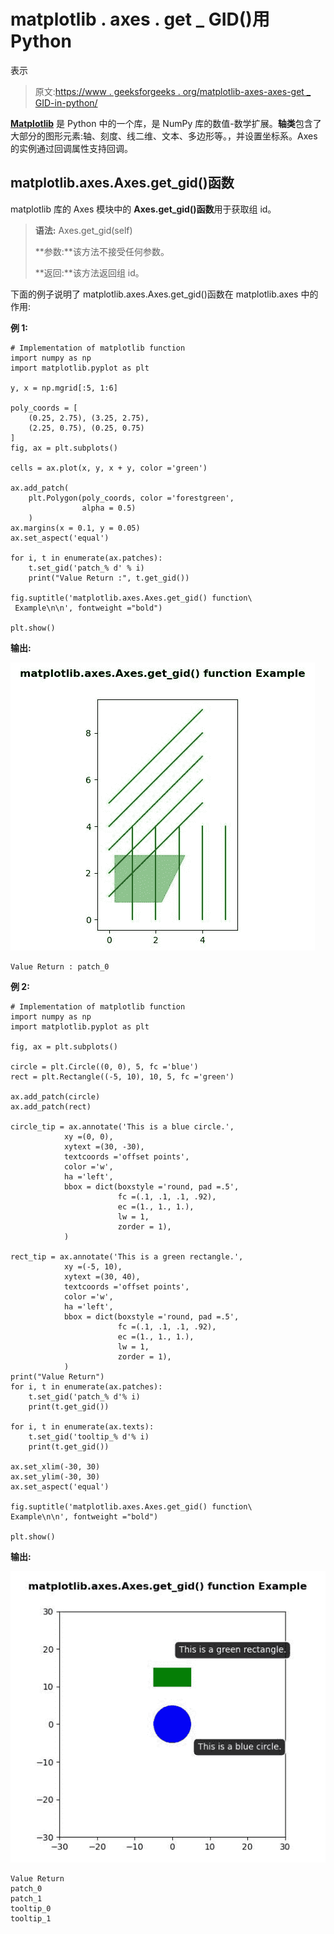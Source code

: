 # matplotlib . axes . get _ GID()用 Python

表示

> 原文:[https://www . geeksforgeeks . org/matplotlib-axes-axes-get _ GID-in-python/](https://www.geeksforgeeks.org/matplotlib-axes-axes-get_gid-in-python/)

**[Matplotlib](https://www.geeksforgeeks.org/python-introduction-matplotlib/)** 是 Python 中的一个库，是 NumPy 库的数值-数学扩展。**轴类**包含了大部分的图形元素:轴、刻度、线二维、文本、多边形等。，并设置坐标系。Axes 的实例通过回调属性支持回调。

## matplotlib.axes.Axes.get_gid()函数

matplotlib 库的 Axes 模块中的 **Axes.get_gid()函数**用于获取组 id。

> **语法:** Axes.get_gid(self)
> 
> **参数:**该方法不接受任何参数。
> 
> **返回:**该方法返回组 id。

下面的例子说明了 matplotlib.axes.Axes.get_gid()函数在 matplotlib.axes 中的作用:

**例 1:**

```
# Implementation of matplotlib function
import numpy as np
import matplotlib.pyplot as plt

y, x = np.mgrid[:5, 1:6]

poly_coords = [
    (0.25, 2.75), (3.25, 2.75),
    (2.25, 0.75), (0.25, 0.75)
]
fig, ax = plt.subplots()

cells = ax.plot(x, y, x + y, color ='green')

ax.add_patch(
    plt.Polygon(poly_coords, color ='forestgreen',
                alpha = 0.5)
    )
ax.margins(x = 0.1, y = 0.05)
ax.set_aspect('equal')

for i, t in enumerate(ax.patches):
    t.set_gid('patch_% d' % i)
    print("Value Return :", t.get_gid())

fig.suptitle('matplotlib.axes.Axes.get_gid() function\
 Example\n\n', fontweight ="bold")

plt.show()
```

**输出:**

![](img/03facb7400e6dbd34a03e55de4d98e05.png)

```
Value Return : patch_0

```

**例 2:**

```
# Implementation of matplotlib function
import numpy as np
import matplotlib.pyplot as plt

fig, ax = plt.subplots()

circle = plt.Circle((0, 0), 5, fc ='blue')
rect = plt.Rectangle((-5, 10), 10, 5, fc ='green')

ax.add_patch(circle)
ax.add_patch(rect)

circle_tip = ax.annotate('This is a blue circle.',
            xy =(0, 0),
            xytext =(30, -30),
            textcoords ='offset points',
            color ='w',
            ha ='left',
            bbox = dict(boxstyle ='round, pad =.5', 
                        fc =(.1, .1, .1, .92), 
                        ec =(1., 1., 1.), 
                        lw = 1,
                        zorder = 1),
            )

rect_tip = ax.annotate('This is a green rectangle.',
            xy =(-5, 10),
            xytext =(30, 40),
            textcoords ='offset points',
            color ='w',
            ha ='left',
            bbox = dict(boxstyle ='round, pad =.5', 
                        fc =(.1, .1, .1, .92), 
                        ec =(1., 1., 1.), 
                        lw = 1,
                        zorder = 1),
            )
print("Value Return")
for i, t in enumerate(ax.patches):
    t.set_gid('patch_% d'% i)
    print(t.get_gid())

for i, t in enumerate(ax.texts):
    t.set_gid('tooltip_% d'% i)
    print(t.get_gid())

ax.set_xlim(-30, 30)
ax.set_ylim(-30, 30)
ax.set_aspect('equal')

fig.suptitle('matplotlib.axes.Axes.get_gid() function\
Example\n\n', fontweight ="bold")

plt.show()
```

**输出:**

![](img/6659d56fd7ae5cb733741b0ba9d19eed.png)

```
Value Return
patch_0
patch_1
tooltip_0
tooltip_1

```